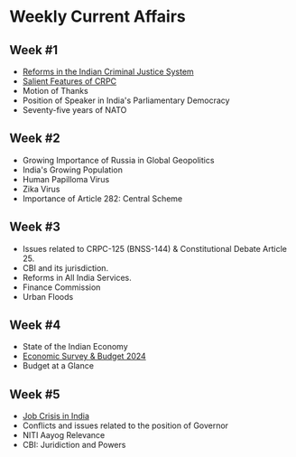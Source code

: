 # Weekly Current Affairs

## Week #1
 - [Reforms in the Indian Criminal Justice System](Reforms-in-Indian-Criminal-Justice-System.md)
 - [Salient Features of CRPC](Salient-Features-of-CRPC.md)
 - Motion of Thanks
 - Position of Speaker in India's Parliamentary Democracy
 - Seventy-five years of NATO

## Week #2
 - Growing Importance of Russia in Global Geopolitics
 - India's Growing Population
 - Human Papilloma Virus
 - Zika Virus
 - Importance of Article 282: Central Scheme

## Week #3
 - Issues related to CRPC-125 (BNSS-144) & Constitutional Debate Article 25.
 - CBI and its jurisdiction.
 - Reforms in All India Services.
 - Finance Commission
 - Urban Floods

## Week #4
 - State of the Indian Economy
 - [Economic Survey &amp; Budget 2024](Economic-Survey-Budget-2024.md)
 - Budget at a Glance


## Week #5
 - [Job Crisis in India](Job-Crisis-in-India.md)
 - Conflicts and issues related to the position of Governor
 - NITI Aayog Relevance
 - CBI: Juridiction and Powers


